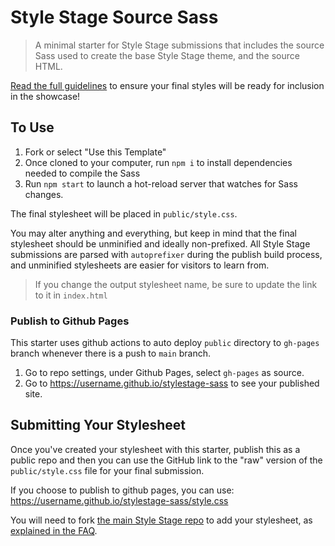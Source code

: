 # Style Stage Source Sass

> A minimal starter for Style Stage submissions that includes the source Sass used to create the base Style Stage theme, and the source HTML.

[Read the full guidelines](https://stylestage.dev/guidelines/) to ensure your final styles will be ready for inclusion in the showcase!

## To Use

1. Fork or select "Use this Template"
2. Once cloned to your computer, run `npm i` to install dependencies needed to compile the Sass
3. Run `npm start` to launch a hot-reload server that watches for Sass changes.

The final stylesheet will be placed in `public/style.css`.

You may alter anything and everything, but keep in mind that the final stylesheet should be unminified and ideally non-prefixed. All Style Stage submissions are parsed with `autoprefixer` during the publish build process, and unminified stylesheets are easier for visitors to learn from.

> If you change the output stylesheet name, be sure to update the link to it in `index.html`

### Publish to Github Pages
This starter uses github actions to auto deploy `public` directory to `gh-pages` branch whenever there is a push to `main` branch.
1. Go to repo settings, under Github Pages, select `gh-pages` as source.
2. Go to https://username.github.io/stylestage-sass to see your published site.

## Submitting Your Stylesheet

Once you've created your stylesheet with this starter, publish this as a public repo and then you can use the GitHub link to the "raw" version of the `public/style.css` file for your final submission.

If you choose to publish to github pages, you can use:
https://username.github.io/stylestage-sass/style.css

You will need to fork [the main Style Stage repo](https://github.com/5t3ph/stylestage) to add your stylesheet, as [explained in the FAQ](https://stylestage.dev/guidelines/#how-do-i-create-a-pull-request-pr).


<!-- COLORS
(white)Ghost White: #E8E9F3
(orange)Pumpkin: #FF6D00
(black)Licorice: #1F1300
(black)Night: #09090E
(green)Apple Green: #99AA38
(purple)Russian Violet: #240046
(brown)Capnut mortuum: #5A352A
(red)Bard Red: #720E07
(white)Mint Cream: #F3F7F0
(white)Anti-flash White: #EBEBEB
https://coolors.co/palette/da2c38-226f54-87c38f-f4f0bb-43291f
https://coolors.co/palette/5c0000-751717-ba0c0c-ff0000-ffebeb-ecffeb-27a300-2a850e-2d661b-005c00
FONTS 
https://fonts.google.com/specimen/Creepster
https://fonts.google.com/specimen/Henny+Penny
https://fonts.google.com/specimen/Irish+Grover
https://fonts.google.com/specimen/Mountains+of+Christmas
https://fonts.google.com/specimen/Jolly+Lodger
https://fonts.google.com/specimen/Nosifer
https://fonts.google.com/specimen/Rubik+Wet+Paint
https://fonts.google.com/specimen/Butcherman
https://fonts.google.com/specimen/Bellota?query=Bell
https://fonts.google.com/specimen/Emilys+Candy?query=candy
https://fonts.google.com/specimen/Young+Serif?sort=date
https://fonts.google.com/specimen/Aboreto?sort=alpha
https://fonts.google.com/specimen/Aclonica?sort=alpha
https://fonts.google.com/specimen/Aladin?sort=alpha
IDEA
Header, nav anything above the Main will be Christmas centered with images, lights, fonts, colors, and then in the Main it transitions to Halloween slowly and the after the Main will be only Halloween with colors, fonts, and images of icons or characters representing the theme of Halloween.
WIREFRAME LINK FOR LARGE VIEW: https://wireframe.cc/Thfn5x
WIREFRAME LINK FOR SMALL VIEW: https://wireframe.cc/i38wIk
 -->
